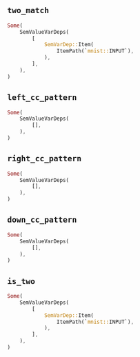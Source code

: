 ## `two_match`

```rust
Some(
    SemValueVarDeps(
        [
            SemVarDep::Item(
                ItemPath(`mnist::INPUT`),
            ),
        ],
    ),
)
```

## `left_cc_pattern`

```rust
Some(
    SemValueVarDeps(
        [],
    ),
)
```

## `right_cc_pattern`

```rust
Some(
    SemValueVarDeps(
        [],
    ),
)
```

## `down_cc_pattern`

```rust
Some(
    SemValueVarDeps(
        [],
    ),
)
```

## `is_two`

```rust
Some(
    SemValueVarDeps(
        [
            SemVarDep::Item(
                ItemPath(`mnist::INPUT`),
            ),
        ],
    ),
)
```

